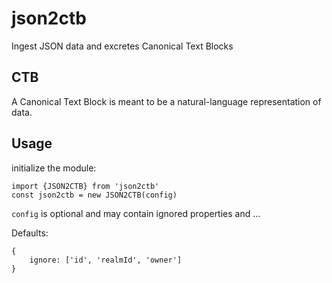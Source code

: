 # json2ctb
Ingest JSON data and excretes Canonical Text Blocks

## CTB

A Canonical Text Block is meant to be a natural-language representation of data.


## Usage

initialize the module:

```
import {JSON2CTB} from 'json2ctb'
const json2ctb = new JSON2CTB(config)
```

`config` is optional and may contain ignored properties and ...

Defaults:
```
{
    ignore: ['id', 'realmId', 'owner']
}
```